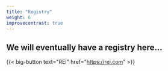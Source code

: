 ```yaml
---
title: "Registry"
weight: 6
improvecontrast: true
---
```


## We will eventually have a registry here...

{{< big-button text="REI" href="https://rei.com" >}}
